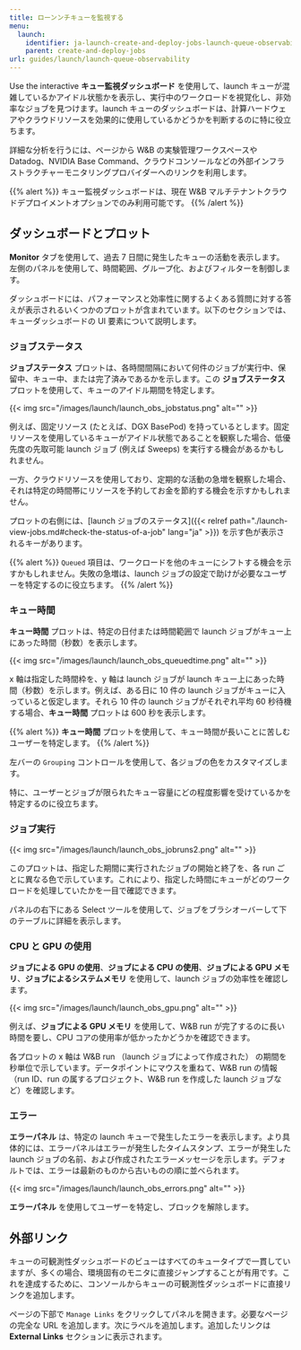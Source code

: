 ```yaml
---
title: ローンンチキューを監視する
menu:
  launch:
    identifier: ja-launch-create-and-deploy-jobs-launch-queue-observability
    parent: create-and-deploy-jobs
url: guides/launch/launch-queue-observability
---
```


Use the interactive **キュー監視ダッシュボード** を使用して、launch キューが混雑しているかアイドル状態かを表示し、実行中のワークロードを視覚化し、非効率なジョブを見つけます。launch キューのダッシュボードは、計算ハードウェアやクラウドリソースを効果的に使用しているかどうかを判断するのに特に役立ちます。

詳細な分析を行うには、ページから W&B の実験管理ワークスペースや Datadog、NVIDIA Base Command、クラウドコンソールなどの外部インフラストラクチャーモニタリングプロバイダーへのリンクを利用します。

{{% alert %}}
キュー監視ダッシュボードは、現在 W&B マルチテナントクラウドデプロイメントオプションでのみ利用可能です。
{{% /alert %}}

## ダッシュボードとプロット
**Monitor** タブを使用して、過去 7 日間に発生したキューの活動を表示します。左側のパネルを使用して、時間範囲、グループ化、およびフィルターを制御します。

ダッシュボードには、パフォーマンスと効率性に関するよくある質問に対する答えが表示されるいくつかのプロットが含まれています。以下のセクションでは、キューダッシュボードの UI 要素について説明します。

### ジョブステータス
**ジョブステータス** プロットは、各時間間隔において何件のジョブが実行中、保留中、キュー中、または完了済みであるかを示します。この **ジョブステータス** プロットを使用して、キューのアイドル期間を特定します。

{{< img src="/images/launch/launch_obs_jobstatus.png" alt="" >}}

例えば、固定リソース (たとえば、DGX BasePod) を持っているとします。固定リソースを使用しているキューがアイドル状態であることを観察した場合、低優先度の先取可能 launch ジョブ (例えば Sweeps) を実行する機会があるかもしれません。

一方、クラウドリソースを使用しており、定期的な活動の急増を観察した場合、それは特定の時間帯にリソースを予約してお金を節約する機会を示すかもしれません。

プロットの右側には、[launch ジョブのステータス]({{< relref path="./launch-view-jobs.md#check-the-status-of-a-job" lang="ja" >}}) を示す色が表示されるキーがあります。

{{% alert %}}
`Queued` 項目は、ワークロードを他のキューにシフトする機会を示すかもしれません。失敗の急増は、launch ジョブの設定で助けが必要なユーザーを特定するのに役立ちます。
{{% /alert %}}

### キュー時間

**キュー時間** プロットは、特定の日付または時間範囲で launch ジョブがキュー上にあった時間（秒数）を表示します。

{{< img src="/images/launch/launch_obs_queuedtime.png" alt="" >}}

x 軸は指定した時間枠を、y 軸は launch ジョブが launch キュー上にあった時間（秒数）を示します。例えば、ある日に 10 件の launch ジョブがキューに入っていると仮定します。それら 10 件の launch ジョブがそれぞれ平均 60 秒待機する場合、**キュー時間** プロットは 600 秒を表示します。

{{% alert %}}
**キュー時間** プロットを使用して、キュー時間が長いことに苦しむユーザーを特定します。
{{% /alert %}}

左バーの `Grouping` コントロールを使用して、各ジョブの色をカスタマイズします。

特に、ユーザーとジョブが限られたキュー容量にどの程度影響を受けているかを特定するのに役立ちます。

### ジョブ実行

{{< img src="/images/launch/launch_obs_jobruns2.png" alt="" >}}

このプロットは、指定した期間に実行されたジョブの開始と終了を、各 run ごとに異なる色で示しています。これにより、指定した時間にキューがどのワークロードを処理していたかを一目で確認できます。

パネルの右下にある Select ツールを使用して、ジョブをブラシオーバーして下のテーブルに詳細を表示します。

### CPU と GPU の使用
**ジョブによる GPU の使用**、**ジョブによる CPU の使用**、**ジョブによる GPU メモリ**、**ジョブによるシステムメモリ** を使用して、launch ジョブの効率性を確認します。

{{< img src="/images/launch/launch_obs_gpu.png" alt="" >}}

例えば、**ジョブによる GPU メモリ** を使用して、W&B run が完了するのに長い時間を要し、CPU コアの使用率が低かったかどうかを確認できます。

各プロットの x 軸は W&B run （launch ジョブによって作成された） の期間を秒単位で示しています。データポイントにマウスを重ねて、W&B run の情報（run ID、run の属するプロジェクト、W&B run を作成した launch ジョブなど）を確認します。

### エラー

**エラーパネル** は、特定の launch キューで発生したエラーを表示します。より具体的には、エラーパネルはエラーが発生したタイムスタンプ、エラーが発生した launch ジョブの名前、および作成されたエラーメッセージを示します。デフォルトでは、エラーは最新のものから古いものの順に並べられます。

{{< img src="/images/launch/launch_obs_errors.png" alt="" >}}

**エラーパネル** を使用してユーザーを特定し、ブロックを解除します。

## 外部リンク

キューの可観測性ダッシュボードのビューはすべてのキュータイプで一貫していますが、多くの場合、環境固有のモニタに直接ジャンプすることが有用です。これを達成するために、コンソールからキューの可観測性ダッシュボードに直接リンクを追加します。

ページの下部で `Manage Links` をクリックしてパネルを開きます。必要なページの完全な URL を追加します。次にラベルを追加します。追加したリンクは **External Links** セクションに表示されます。